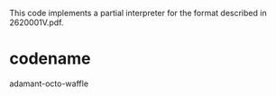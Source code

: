 
This code implements a partial interpreter for the format described in 2620001V.pdf.

codename
========
adamant-octo-waffle

